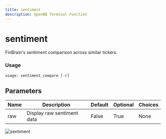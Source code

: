 ```yaml
---
title: sentiment
description: OpenBB Terminal Function
---
```


# sentiment

FinBrain's sentiment comparison across similar tickers.

### Usage 
```python
usage: sentiment_compare [-r]
```

## Parameters

| Name | Description | Default | Optional | Choices |
| ---- | ----------- | ------- | -------- | ------- |
| raw | Display raw sentiment data | False | True | None |


![sentiment](https://user-images.githubusercontent.com/46355364/154074202-54d9b40a-124a-4962-a3a6-62b7afe8cd62.png)


